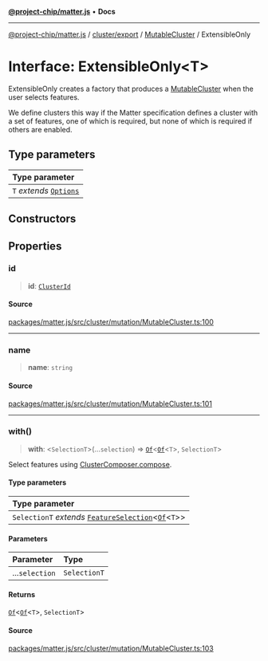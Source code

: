 [**@project-chip/matter.js**](../../../../../README.md) • **Docs**

***

[@project-chip/matter.js](../../../../../modules.md) / [cluster/export](../../../README.md) / [MutableCluster](../README.md) / ExtensibleOnly

# Interface: ExtensibleOnly\<T\>

ExtensibleOnly creates a factory that produces a [MutableCluster](../../../README.md#mutablecluster) when the user selects features.

We define clusters this way if the Matter specification defines a cluster with a set of features, one of which is
required, but none of which is required if others are enabled.

## Type parameters

| Type parameter |
| :------ |
| `T` *extends* [`Options`](../../ClusterType/README.md#optionsf) |

## Constructors

## Properties

### id

> **id**: [`ClusterId`](../../../../../datatype/export/README.md#clusterid)

#### Source

[packages/matter.js/src/cluster/mutation/MutableCluster.ts:100](https://github.com/project-chip/matter.js/blob/7a8cbb56b87d4ccf34bec5a9a95ab40a1711324f/packages/matter.js/src/cluster/mutation/MutableCluster.ts#L100)

***

### name

> **name**: `string`

#### Source

[packages/matter.js/src/cluster/mutation/MutableCluster.ts:101](https://github.com/project-chip/matter.js/blob/7a8cbb56b87d4ccf34bec5a9a95ab40a1711324f/packages/matter.js/src/cluster/mutation/MutableCluster.ts#L101)

***

### with()

> **with**: \<`SelectionT`\>(...`selection`) => [`Of`](../../ClusterComposer/README.md#ofclustertfeaturest)\<[`Of`](../../ClusterType/interfaces/Of.md)\<`T`\>, `SelectionT`\>

Select features using [ClusterComposer.compose](../../../classes/ClusterComposer.md#compose).

#### Type parameters

| Type parameter |
| :------ |
| `SelectionT` *extends* [`FeatureSelection`](../../ClusterComposer/README.md#featureselectiont)\<[`Of`](../../ClusterType/interfaces/Of.md)\<`T`\>\> |

#### Parameters

| Parameter | Type |
| :------ | :------ |
| ...`selection` | `SelectionT` |

#### Returns

[`Of`](../../ClusterComposer/README.md#ofclustertfeaturest)\<[`Of`](../../ClusterType/interfaces/Of.md)\<`T`\>, `SelectionT`\>

#### Source

[packages/matter.js/src/cluster/mutation/MutableCluster.ts:103](https://github.com/project-chip/matter.js/blob/7a8cbb56b87d4ccf34bec5a9a95ab40a1711324f/packages/matter.js/src/cluster/mutation/MutableCluster.ts#L103)
